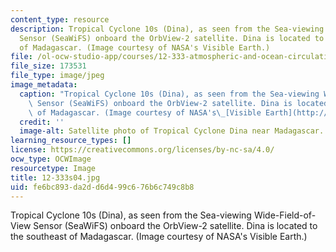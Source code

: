```yaml
---
content_type: resource
description: Tropical Cyclone 10s (Dina), as seen from the Sea-viewing Wide-Field-of-View
  Sensor (SeaWiFS) onboard the OrbView-2 satellite. Dina is located to the southeast
  of Madagascar. (Image courtesy of NASA's Visible Earth.)
file: /ol-ocw-studio-app/courses/12-333-atmospheric-and-ocean-circulations-spring-2004/fe6bc893da2dd6d499c676b6c749c8b8_12-333s04.jpg
file_size: 173531
file_type: image/jpeg
image_metadata:
  caption: "Tropical Cyclone 10s (Dina), as seen from the Sea-viewing Wide-Field-of-View\
    \ Sensor (SeaWiFS) onboard the OrbView-2 satellite. Dina is located to the southeast\
    \ of Madagascar. (Image courtesy of NASA's\_[Visible Earth](http://visibleearth.nasa.gov/).)"
  credit: ''
  image-alt: Satellite photo of Tropical Cyclone Dina near Madagascar.
learning_resource_types: []
license: https://creativecommons.org/licenses/by-nc-sa/4.0/
ocw_type: OCWImage
resourcetype: Image
title: 12-333s04.jpg
uid: fe6bc893-da2d-d6d4-99c6-76b6c749c8b8
---
```

Tropical Cyclone 10s (Dina), as seen from the Sea-viewing Wide-Field-of-View Sensor (SeaWiFS) onboard the OrbView-2 satellite. Dina is located to the southeast of Madagascar. (Image courtesy of NASA's Visible Earth.)